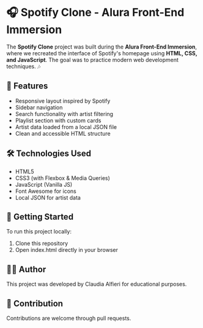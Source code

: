 # 🎧 Spotify Clone - Alura Front-End Immersion

The **Spotify Clone** project was built during the **Alura Front-End Immersion**, where we recreated the interface of Spotify's homepage using **HTML, CSS, and JavaScript**. The goal was to practice modern web development techniques. 🎶

## 🌟 Features

- Responsive layout inspired by Spotify
- Sidebar navigation
- Search functionality with artist filtering
- Playlist section with custom cards
- Artist data loaded from a local JSON file
- Clean and accessible HTML structure

## 🛠️ Technologies Used

- HTML5  
- CSS3 (with Flexbox & Media Queries)  
- JavaScript (Vanilla JS)  
- Font Awesome for icons  
- Local JSON for artist data  

## 🚀 Getting Started

To run this project locally:
1. Clone this repository
2. Open index.html directly in your browser

## 👨‍💻 Author

This project was developed by Claudia Alfieri for educational purposes.

## 📝 Contribution

Contributions are welcome through pull requests.

